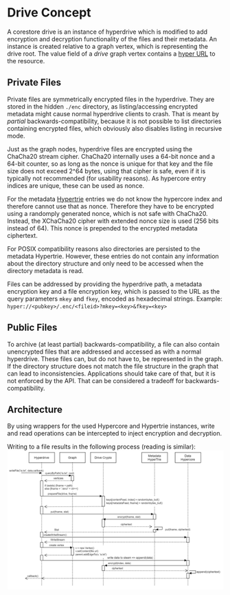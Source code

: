 # Drive Concept

A corestore drive is an instance of hyperdrive which is modified to add encryption and decryption functionality of the files and their metadata.
An instance is created relative to a graph vertex, which is representing the drive root.
The value field of a *drive* graph vertex contains a [hyper URL](https://github.com/hypercore-protocol/hypercore-proposals/blob/master/proposals/0002-hyper-url.md) to the resource.

## Private Files

Private files are symmetrically encrypted files in the hyperdrive. They are stored in the hidden `./enc` directory, as listing/accessing encrypted metadata might cause normal hyperdrive clients to crash. That is meant by *partial* backwards-compatibility, because it is not possible to list directories containing encrypted files, which obviously also disables listing in recursive mode.

Just as the graph nodes, hyperdrive files are encrypted using the ChaCha20 stream cipher. ChaCha20 internally uses a 64-bit nonce and a 64-bit counter, so as long as the nonce is unique for that key and the file size does not exceed 2^64 bytes, using that cipher is safe, even if it is typically not recommended (for usability reasons). As hypercore entry indices are unique, these can be used as nonce.

For the metadata [Hypertrie](https://github.com/hypercore-protocol/hypertrie) entries we do not know the hypercore index and therefore cannot use that as nonce. Therefore they have to be encrypted using a randomply generated nonce, which is not safe with ChaCha20. Instead, the XChaCha20 cipher with extended nonce size is used (256 bits instead of 64).
This nonce is prepended to the encrypted metadata ciphertext.

For POSIX compatibility reasons also directories are persisted to the metadata Hypertrie. However, these entries do not contain any information about the directory structure and only need to be accessed when the directory metadata is read.

Files can be addressed by providing the hyperdrive path, a metadata encryption key and a file encryption key, which is passed to the URL as the query parameters `mkey` and `fkey`, encoded as hexadecimal strings.
Example: `hyper://<pubkey>/.enc/<fileid>?mkey=<key>&fkey=<key>`

## Public Files

To archive (at least partial) backwards-compatibility, a file can also contain unencrypted files that are addressed and accessed as with a normal hyperdrive.
These files can, but do not have to, be represented in the graph.
If the directory structure does not match the file structure in the graph that can lead to inconsistencies. Applications should take care of that, but it is not enforced by the API. That can be considered a tradeoff for backwards-compatibility.

## Architecture

By using wrappers for the used Hypercore and Hypertrie instances, write and read operations can be intercepted to inject encryption and decryption. 

Writing to a file results in the following process (reading is similar):
![Architecture Sketch](https://raw.githubusercontent.com/fsteff/certacrypt/master/docs/architecture-write.png)
